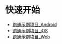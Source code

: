 # 快速开始

- [跑通示例项目_Android](跑通示例项目_Android.md)
- [跑通示例项目_iOS](跑通示例项目_iOS.md)
- [跑通示例项目_Web](跑通示例项目_Web.md)

